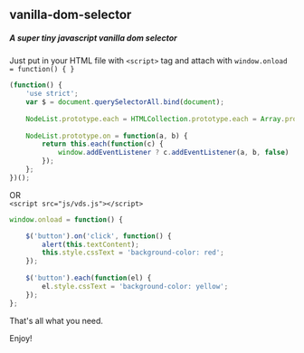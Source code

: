 ## vanilla-dom-selector
##### A super tiny javascript vanilla dom selector

Just put in your HTML file with ``<script>`` tag and attach with ``window.onload = function() { }``

```javascript
(function() {
	'use strict';
	var $ = document.querySelectorAll.bind(document);
	
	NodeList.prototype.each = HTMLCollection.prototype.each = Array.prototype.forEach;
	
	NodeList.prototype.on = function(a, b) {
		return this.each(function(c) {
			window.addEventListener ? c.addEventListener(a, b, false) : c.attachEvent('on' + a, b);
		});
	};
})();
```
OR  
``<script src="js/vds.js"></script>``

```javascript
window.onload = function() {

	$('button').on('click', function() {
		alert(this.textContent);
		this.style.cssText = 'background-color: red';
	});
	
	$('button').each(function(el) {
		el.style.cssText = 'background-color: yellow';
	});
};
```

That's all what you need.

Enjoy!
